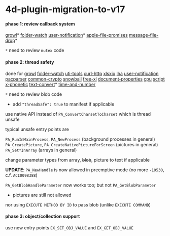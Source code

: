 # 4d-plugin-migration-to-v17

#### phase 1: review callback system

[growl](https://github.com/miyako/4d-plugin-growl)*
[folder-watch](https://github.com/miyako/4d-plugin-folder-watch)
[user-notification](https://github.com/miyako/4d-plugin-user-notification)*
[apple-file-promises](https://github.com/miyako/4d-plugin-apple-file-promises)
[message-file-drop](https://github.com/miyako/4d-plugin-message-file-drop)*

``*`` need to review ``mutex`` code

#### phase 2: thread safety

done for 
[growl](https://github.com/miyako/4d-plugin-growl) 
[folder-watch](https://github.com/miyako/4d-plugin-folder-watch) 
[uti-tools](https://github.com/miyako/4d-plugin-uti-tools) 
[curl-http](https://github.com/miyako/4d-plugin-curl-http) 
[xlsxio](https://github.com/miyako/4d-plugin-xlsxio) [lha](https://github.com/miyako/4d-plugin-lha)
[user-notification](https://github.com/miyako/4d-plugin-user-notification) 
[pacparser](https://github.com/miyako/4d-plugin-pacparser)
[common-crypto](https://github.com/miyako/4d-plugin-common-crypto)
[snowball](https://github.com/miyako/4d-plugin-snowball)
[free-xl](https://github.com/miyako/4d-plugin-free-xl)
[document-properties](https://github.com/miyako/4d-plugin-document-properties)
[cpu](https://github.com/miyako/4d-plugin-cpu)
[script](https://github.com/miyako/4d-plugin-script)
[x-phonetic](https://github.com/miyako/4d-plugin-x-phonetic)
[text-convert](https://github.com/miyako/4d-plugin-text-convert)*
[time-and-number](https://github.com/miyako/4d-plugin-time-and-number)

``*`` need to review blob code

* add ``"threadSafe": true`` to manifest if applicable

use native API instead of ``PA_ConvertCharsetToCharset`` which is thread unsafe

typical unsafe entry points are

``PA_RunInMainProcess``, ``PA_NewProcess`` (background processes in general)    
``PA_CreatePicture``, ``PA_CreateNativePictureForScreen`` (pictures in general)  
``PA_Set*InArray`` (arrays in general)  

change parameter types from array, ~~blob~~, picture to text if applicable

**UPDATE**: ``PA_NewHandle`` is now allowed in preemptive mode (no more ``-10530``, c.f. ``ACI0098388``)

``PA_GetBlobHandleParameter`` now works too; but not ``PA_GetBlobParameter``

* pictures are still not allowed

nor using ``EXECUTE METHOD BY ID`` to pass blob (unlike ``EXECUTE COMMAND``)

#### phase 3: object/collection support

use new entry points ``EX_SET_OBJ_VALUE`` and ``EX_GET_OBJ_VALUE``
